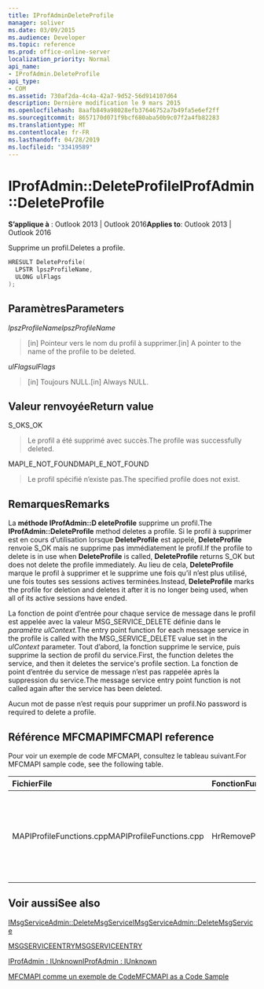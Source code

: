 ```yaml
---
title: IProfAdminDeleteProfile
manager: soliver
ms.date: 03/09/2015
ms.audience: Developer
ms.topic: reference
ms.prod: office-online-server
localization_priority: Normal
api_name:
- IProfAdmin.DeleteProfile
api_type:
- COM
ms.assetid: 730af2da-4c4a-42a7-9d52-56d914107d64
description: Dernière modification le 9 mars 2015
ms.openlocfilehash: 8aafb849a98028efb37646752a7b49fa5e6ef2ff
ms.sourcegitcommit: 8657170d071f9bcf680aba50b9c07f2a4fb82283
ms.translationtype: MT
ms.contentlocale: fr-FR
ms.lasthandoff: 04/28/2019
ms.locfileid: "33419589"
---
```

# <a name="iprofadmindeleteprofile"></a><span data-ttu-id="c815e-103">IProfAdmin::DeleteProfile</span><span class="sxs-lookup"><span data-stu-id="c815e-103">IProfAdmin::DeleteProfile</span></span>

  
  
<span data-ttu-id="c815e-104">**S’applique à** : Outlook 2013 | Outlook 2016</span><span class="sxs-lookup"><span data-stu-id="c815e-104">**Applies to**: Outlook 2013 | Outlook 2016</span></span> 
  
<span data-ttu-id="c815e-105">Supprime un profil.</span><span class="sxs-lookup"><span data-stu-id="c815e-105">Deletes a profile.</span></span>
  
```cpp
HRESULT DeleteProfile(
  LPSTR lpszProfileName,
  ULONG ulFlags
);
```

## <a name="parameters"></a><span data-ttu-id="c815e-106">Paramètres</span><span class="sxs-lookup"><span data-stu-id="c815e-106">Parameters</span></span>

 <span data-ttu-id="c815e-107">_lpszProfileName_</span><span class="sxs-lookup"><span data-stu-id="c815e-107">_lpszProfileName_</span></span>
  
> <span data-ttu-id="c815e-108">[in] Pointeur vers le nom du profil à supprimer.</span><span class="sxs-lookup"><span data-stu-id="c815e-108">[in] A pointer to the name of the profile to be deleted.</span></span>
    
 <span data-ttu-id="c815e-109">_ulFlags_</span><span class="sxs-lookup"><span data-stu-id="c815e-109">_ulFlags_</span></span>
  
> <span data-ttu-id="c815e-110">[in] Toujours NULL.</span><span class="sxs-lookup"><span data-stu-id="c815e-110">[in] Always NULL.</span></span> 
    
## <a name="return-value"></a><span data-ttu-id="c815e-111">Valeur renvoyée</span><span class="sxs-lookup"><span data-stu-id="c815e-111">Return value</span></span>

<span data-ttu-id="c815e-112">S_OK</span><span class="sxs-lookup"><span data-stu-id="c815e-112">S_OK</span></span> 
  
> <span data-ttu-id="c815e-113">Le profil a été supprimé avec succès.</span><span class="sxs-lookup"><span data-stu-id="c815e-113">The profile was successfully deleted.</span></span>
    
<span data-ttu-id="c815e-114">MAPI_E_NOT_FOUND</span><span class="sxs-lookup"><span data-stu-id="c815e-114">MAPI_E_NOT_FOUND</span></span> 
  
> <span data-ttu-id="c815e-115">Le profil spécifié n’existe pas.</span><span class="sxs-lookup"><span data-stu-id="c815e-115">The specified profile does not exist.</span></span>
    
## <a name="remarks"></a><span data-ttu-id="c815e-116">Remarques</span><span class="sxs-lookup"><span data-stu-id="c815e-116">Remarks</span></span>

<span data-ttu-id="c815e-117">La **méthode IProfAdmin::D eleteProfile** supprime un profil.</span><span class="sxs-lookup"><span data-stu-id="c815e-117">The **IProfAdmin::DeleteProfile** method deletes a profile.</span></span> <span data-ttu-id="c815e-118">Si le profil à supprimer est en cours d’utilisation lorsque **DeleteProfile** est appelé, **DeleteProfile** renvoie S_OK mais ne supprime pas immédiatement le profil.</span><span class="sxs-lookup"><span data-stu-id="c815e-118">If the profile to delete is in use when **DeleteProfile** is called, **DeleteProfile** returns S_OK but does not delete the profile immediately.</span></span> <span data-ttu-id="c815e-119">Au lieu de cela, **DeleteProfile** marque le profil à supprimer et le supprime une fois qu’il n’est plus utilisé, une fois toutes ses sessions actives terminées.</span><span class="sxs-lookup"><span data-stu-id="c815e-119">Instead, **DeleteProfile** marks the profile for deletion and deletes it after it is no longer being used, when all of its active sessions have ended.</span></span> 
  
<span data-ttu-id="c815e-120">La fonction de point d’entrée pour chaque service de message dans le profil est appelée avec la valeur MSG_SERVICE_DELETE définie dans le _paramètre ulContext._</span><span class="sxs-lookup"><span data-stu-id="c815e-120">The entry point function for each message service in the profile is called with the MSG_SERVICE_DELETE value set in the  _ulContext_ parameter.</span></span> <span data-ttu-id="c815e-121">Tout d’abord, la fonction supprime le service, puis supprime la section de profil du service.</span><span class="sxs-lookup"><span data-stu-id="c815e-121">First, the function deletes the service, and then it deletes the service's profile section.</span></span> <span data-ttu-id="c815e-122">La fonction de point d’entrée du service de message n’est pas rappelée après la suppression du service.</span><span class="sxs-lookup"><span data-stu-id="c815e-122">The message service entry point function is not called again after the service has been deleted.</span></span> 
  
<span data-ttu-id="c815e-123">Aucun mot de passe n’est requis pour supprimer un profil.</span><span class="sxs-lookup"><span data-stu-id="c815e-123">No password is required to delete a profile.</span></span>
  
## <a name="mfcmapi-reference"></a><span data-ttu-id="c815e-124">Référence MFCMAPI</span><span class="sxs-lookup"><span data-stu-id="c815e-124">MFCMAPI reference</span></span>

<span data-ttu-id="c815e-125">Pour voir un exemple de code MFCMAPI, consultez le tableau suivant.</span><span class="sxs-lookup"><span data-stu-id="c815e-125">For MFCMAPI sample code, see the following table.</span></span>
  
|<span data-ttu-id="c815e-126">**Fichier**</span><span class="sxs-lookup"><span data-stu-id="c815e-126">**File**</span></span>|<span data-ttu-id="c815e-127">**Fonction**</span><span class="sxs-lookup"><span data-stu-id="c815e-127">**Function**</span></span>|<span data-ttu-id="c815e-128">**Commentaire**</span><span class="sxs-lookup"><span data-stu-id="c815e-128">**Comment**</span></span>|
|:-----|:-----|:-----|
|<span data-ttu-id="c815e-129">MAPIProfileFunctions.cpp</span><span class="sxs-lookup"><span data-stu-id="c815e-129">MAPIProfileFunctions.cpp</span></span>  <br/> |<span data-ttu-id="c815e-130">HrRemoveProfile</span><span class="sxs-lookup"><span data-stu-id="c815e-130">HrRemoveProfile</span></span>  <br/> |<span data-ttu-id="c815e-131">MFCMAPI utilise **la méthode IProfAdmin::D eleteProfile** pour supprimer le profil sélectionné.</span><span class="sxs-lookup"><span data-stu-id="c815e-131">MFCMAPI uses the **IProfAdmin::DeleteProfile** method to delete the selected profile.</span></span>  <br/> |
   
## <a name="see-also"></a><span data-ttu-id="c815e-132">Voir aussi</span><span class="sxs-lookup"><span data-stu-id="c815e-132">See also</span></span>



[<span data-ttu-id="c815e-133">IMsgServiceAdmin::DeleteMsgService</span><span class="sxs-lookup"><span data-stu-id="c815e-133">IMsgServiceAdmin::DeleteMsgService</span></span>](imsgserviceadmin-deletemsgservice.md)
  
[<span data-ttu-id="c815e-134">MSGSERVICEENTRY</span><span class="sxs-lookup"><span data-stu-id="c815e-134">MSGSERVICEENTRY</span></span>](msgserviceentry.md)
  
[<span data-ttu-id="c815e-135">IProfAdmin : IUnknown</span><span class="sxs-lookup"><span data-stu-id="c815e-135">IProfAdmin : IUnknown</span></span>](iprofadminiunknown.md)


[<span data-ttu-id="c815e-136">MFCMAPI comme un exemple de Code</span><span class="sxs-lookup"><span data-stu-id="c815e-136">MFCMAPI as a Code Sample</span></span>](mfcmapi-as-a-code-sample.md)

